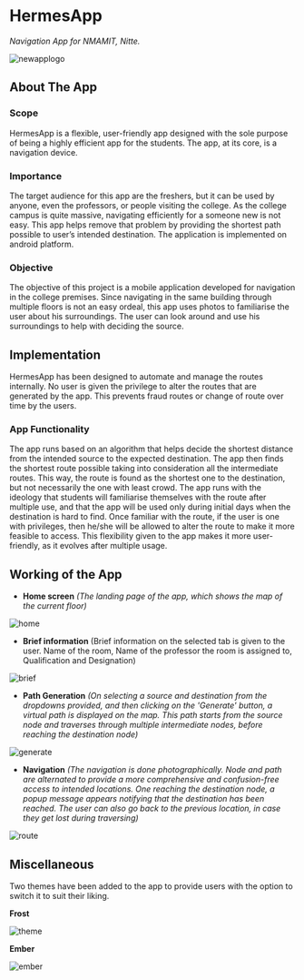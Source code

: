 # HermesApp

_Navigation App for NMAMIT, Nitte._

![newapplogo](https://user-images.githubusercontent.com/49337267/88473030-0e66f200-cf37-11ea-922c-f45ac3419dbc.png)

## About The App

### Scope

HermesApp is a flexible, user-friendly app designed with the sole purpose of being a highly efficient app for the students. The app, at its core, is a navigation device.

### Importance

The target audience for this app are the freshers, but it can be used by anyone, even the professors, or people visiting the college. As the college campus is quite massive, navigating efficiently for a someone new is not easy. This app helps remove that problem by providing the shortest path possible to user’s intended destination. The application is implemented on android platform.

### Objective

The objective of this project is a mobile application developed for navigation in the college premises. Since navigating in the same building through multiple floors is not an easy ordeal, this app uses photos to familiarise the user about his surroundings. The user can look around and use his surroundings to help with deciding the source.


## Implementation

HermesApp has been designed to automate and manage the routes internally. No user is given the privilege to alter the routes that are generated by the app. This prevents fraud routes or change of route over time by the users.

### App Functionality

The app runs based on an algorithm that helps decide the shortest distance from the intended source to the expected destination. The app then finds the shortest route possible taking into consideration all the intermediate routes. This way, the route is found as the shortest one to the destination, but not necessarily the one with least crowd. The app runs with the ideology that students will familiarise themselves with the route after multiple use, and that the app will be used only during initial days when the destination is hard to find.
Once familiar with the route, if the user is one with privileges, then he/she will be allowed to alter the route to make it more feasible to access. This flexibility given to the app makes it more user-friendly, as it evolves after multiple usage.

## Working of the App

* **Home screen** _(The landing page of the app, which shows the map of the current floor)_

![home](https://user-images.githubusercontent.com/49337267/88475695-fa7bba00-cf4f-11ea-8924-864a63622157.png)


* **Brief information** (Brief information on the selected tab is given to the user. Name of the room, Name of the professor the room is assigned to, Qualification and Designation)

![brief](https://user-images.githubusercontent.com/49337267/88475709-1da66980-cf50-11ea-81bd-745d2b6615b1.png)


* **Path Generation** _(On selecting a source and destination from the dropdowns provided, and then clicking on the 'Generate' button, a virtual path is displayed on the map. This path starts from the source node and traverses through multiple intermediate nodes, before reaching the destination node)_

![generate](https://user-images.githubusercontent.com/49337267/88475711-2a2ac200-cf50-11ea-9d09-b5a1ba61d413.png)


* **Navigation** _(The navigation is done photographically. Node and path are alternated to provide a more comprehensive and confusion-free access to intended locations. One reaching the destination node, a popup message appears notifying that the destination has been reached. The user can also go back to the previous location, in case they get lost during traversing)_ 

![route](https://user-images.githubusercontent.com/49337267/88475565-c05de880-cf4e-11ea-86a8-07bdbb99c8b9.png)


## Miscellaneous

Two themes have been added to the app to provide users with the option to switch it to suit their liking.

**Frost**

![theme](https://user-images.githubusercontent.com/49337267/88475713-3282fd00-cf50-11ea-929d-1b1674ab8988.png)

**Ember**

![ember](https://user-images.githubusercontent.com/49337267/88475448-8213f980-cf4d-11ea-8402-c0607aee19d0.png)

